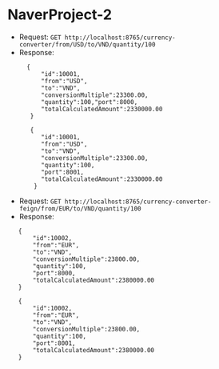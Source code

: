 # NaverProject-2

- Request: `GET http://localhost:8765/currency-converter/from/USD/to/VND/quantity/100`
- Response:
  ```
    {
        "id":10001,
        "from":"USD",
        "to":"VND",
        "conversionMultiple":23300.00,
        "quantity":100,"port":8000,
        "totalCalculatedAmount":2330000.00
     }
      
     {
        "id":10001,
        "from":"USD",
        "to":"VND",
        "conversionMultiple":23300.00,
        "quantity":100,
        "port":8001,
        "totalCalculatedAmount":2330000.00
      }
   ```
- Request: `GET http://localhost:8765/currency-converter-feign/from/EUR/to/VND/quantity/100`
- Response:
 ```
    {
        "id":10002,
        "from":"EUR",
        "to":"VND",
        "conversionMultiple":23800.00,
        "quantity":100,
        "port":8000,
        "totalCalculatedAmount":2380000.00
    }
    
    {
        "id":10002,
        "from":"EUR",
        "to":"VND",
        "conversionMultiple":23800.00,
        "quantity":100,
        "port":8001,
        "totalCalculatedAmount":2380000.00
    }
```
